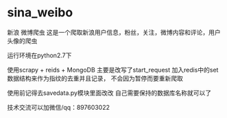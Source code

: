 # sina_weibo
新浪 微博爬虫
这是一个爬取新浪用户信息，粉丝，关注，微博内容和评论，用户头像的爬虫

运行环境在python2.7下

使用scrapy + reids + MongoDB 主要是改写了start_request 加入redis中的set数据结构来作为指纹的去重并且记录， 不会因为暂停而要重新爬取

使用前记得去savedata.py模块里面改改 自己需要保持的数据库名称就可以了

技术交流可以加微信/qq：897603022
